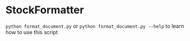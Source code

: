 
# StockFormatter

`python format_document.py` or `python format_document.py --help` to learn how to use this script
